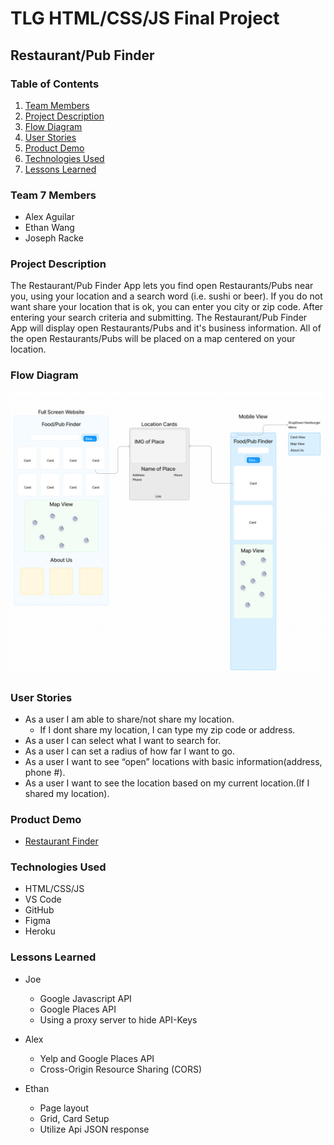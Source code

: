 # TLG HTML/CSS/JS Final Project

## Restaurant/Pub Finder

### Table of Contents

1. [Team Members](#Team_7_Members)
2. [Project Description](#Project-Description)
3. [Flow Diagram](#Flow-Diagram)
4. [User Stories](#User-Stories)
5. [Product Demo](#Product-Demo)
6. [Technologies Used](#Technologies-Used)
7. [Lessons Learned](#lessons_learned)

### <a name="Team_7_Members">Team 7 Members</a>

- Alex Aguilar
- Ethan Wang
- Joseph Racke

### <a name="Project-Description">Project Description</a>

The Restaurant/Pub Finder App lets you find open Restaurants/Pubs near you, using your location and a search word (i.e. sushi or beer). If you do not want share your location that is ok, you can enter you city or zip code. After entering your search criteria and submitting. The Restaurant/Pub Finder App will display open Restaurants/Pubs and it's business information. All of the open Restaurants/Pubs will be placed on a map centered on your location.

### <a name="Flow-Diagram">Flow Diagram</a>

![image](./img/flowDiagram.PNG)

### <a name="User-Stories">User Stories</a>

- As a user I am able to share/not share my location.
  - If I dont share my location, I can type my zip code or address.
- As a user I can select what I want to search for.
- As a user I can set a radius of how far I want to go.
- As a user I want to see “open” locations with basic information(address, phone #).
- As a user I want to see the location based on my current location.(If I shared my location).

### <a name="Product-Demo">Product Demo</a>

- [Restaurant Finder](https://JMRacke.github.io)

### <a name="Technologies-Used">Technologies Used</a>

- HTML/CSS/JS
- VS Code
- GitHub
- Figma
- Heroku

### <a name="lessons_learned">Lessons Learned</a>

- Joe

  - Google Javascript API
  - Google Places API
  - Using a proxy server to hide API-Keys

- Alex

  - Yelp and Google Places API
  - Cross-Origin Resource Sharing (CORS)

- Ethan
  - Page layout
  - Grid, Card Setup
  - Utilize Api JSON response 
